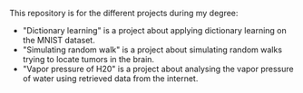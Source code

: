 This repository is for the different projects during my degree:
  - "Dictionary learning" is a project about applying dictionary learning on the MNIST dataset.
  - "Simulating random walk" is a project about simulating random walks trying to locate tumors in the        brain.
  - "Vapor pressure of H20" is a project about analysing the vapor pressure of water using retrieved          data from the internet. 
